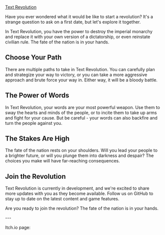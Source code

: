 <a href="https://tonof.itch.io/text-revolution">Text Revolution</a>
<p>Have you ever wondered what it would be like to start a revolution? It's a strange question to ask on a first date, but let's explore it together.</p>
<p>In Text Revolution, you have the power to destroy the imperial monarchy and replace it with your own version of a dictatorship, or even reinstate civilian rule. The fate of the nation is in your hands.</p>
<h2>Choose Your Path</h2>
<p>There are multiple paths to take in Text Revolution. You can carefully plan and strategize your way to victory, or you can take a more aggressive approach and brute force your way in. Either way, it will be a bloody battle.</p>
<h2>The Power of Words</h2>
<p>In Text Revolution, your words are your most powerful weapon. Use them to sway the hearts and minds of the people, or to incite them to take up arms and fight for your cause. But be careful - your words can also backfire and turn the people against you.</p>
<h2>The Stakes Are High</h2>
<p>The fate of the nation rests on your shoulders. Will you lead your people to a brighter future, or will you plunge them into darkness and despair? The choices you make will have far-reaching consequences.</p>
<h2>Join the Revolution</h2>
<p>Text Revolution is currently in development, and we're excited to share more updates with you as they become available. Follow us on GitHub to stay up to date on the latest content and game features.</p>
<p>Are you ready to join the revolution? The fate of the nation is in your hands.</p>
---

Itch.io page: 
